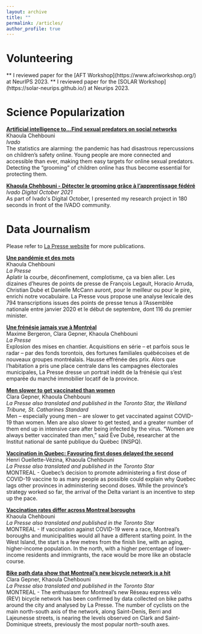 ```yaml
---
layout: archive
title: ""
permalink: /articles/
author_profile: true
---
```


<!-- When adding new publications, leave two spaces at the end of every line to go to the next line! -->

<h1> Volunteering </h1>
** I reviewed paper for the [AFT Workshop](https://www.afciworkshop.org/) at NeurIPS 2023.
** I reviewed paper for the [SOLAR Workshop](https://solar-neurips.github.io/) at Neurips 2023. 

<h1> Science Popularization </h1>

**[Artificial intelligence to...Find sexual predators on social networks](https://ivado.ca/en/research-projects/find-sexual-predators-on-social-networks/)** <br>
Khaoula Chehbouni<br>
_Ivado_<br>
The statistics are alarming: the pandemic has had disastrous repercussions on children’s safety online. Young people are more connected and accessible than ever, making them easy targets for online sexual predators. Detecting the “grooming” of children online has thus become essential for protecting them.

**[Khaoula Chehbouni - Détecter le grooming grâce à l’apprentissage fédéré](https://www.youtube.com/watch?v=MaxJ7AWgdbk&list=PLnI094tgrXpxIQ_p9IGpb-ukUUNK6x9A2&index=4&t=3s&ab_channel=IVADO)** <be>
_Ivado Digital October 2021_<br>
As part of Ivado's Digital October, I presented my research project in 180 seconds in front of the IVADO community. 

<h1> Data Journalism </h1>

Please refer to [La Presse website](https://www.lapresse.ca/auteurs/khaoula-chehbouni) for more publications. 


**[Une pandémie et des mots](https://www.lapresse.ca/actualites/covid-19/2021-10-04/une-pandemie-et-des-mots.php)**<br>
Khaoula Chehbouni<br>
_La Presse_  <br>
Aplatir la courbe, déconfinement, complotisme, ça va bien aller. Les dizaines d’heures de points de presse de François Legault, Horacio Arruda, Christian Dubé et Danielle McCann auront, pour le meilleur ou pour le pire, enrichi notre vocabulaire. La Presse vous propose une analyse lexicale des 794 transcriptions issues des points de presse tenus à l’Assemblée nationale entre janvier 2020 et le début de septembre, dont 116 du premier minister.


**[Une frénésie jamais vue à Montréal](https://www.lapresse.ca/affaires/economie/2021-10-11/marche-locatif/une-frenesie-jamais-vue-a-montreal.php)**<br>
Maxime Bergeron, Clara Gepner, Khaoula Chehbouni<br>
_La Presse_  <br>
Explosion des mises en chantier. Acquisitions en série – et parfois sous le radar – par des fonds torontois, des fortunes familiales québécoises et de nouveaux groupes montréalais. Hausse effrénée des prix. Alors que l’habitation a pris une place centrale dans les campagnes électorales municipales, La Presse dresse un portrait inédit de la frénésie qui s’est emparée du marché immobilier locatif de la province.


**[Men slower to get vaccinated than women](https://www.thestar.com/news/canada/men-slower-to-get-vaccinated-than-women/article_51b2ca8c-38fb-50dd-b768-fe26ab6796bf.html)**  <br>
 Clara Gepner, Khaoula Chehbouni <br>
_La Presse also translated and published in the Toronto Star, the Welland Tribune, St. Catharines Standard_ <br>
Men – especially young men – are slower to get vaccinated against COVID-19 than women. Men are also slower to get tested, and a greater number of them end up in intensive care after being infected by the virus. “Women are always better vaccinated than men,” said Ève Dubé, researcher at the Institut national de santé publique du Québec (INSPQ).


**[Vaccination in Quebec: Favouring first doses delayed the second](https://www.thestar.com/news/canada/vaccination-in-quebec-favouring-first-doses-delayed-the-second/article_bcdb62ea-1b32-5c55-bd9d-0ecf546d562c.html)**  <br>
Henri Ouellette-Vézina, Khaoula Chehbouni<br>
_La Presse also translated and published in the Toronto Star_ <br>
MONTREAL - Quebec’s decision to promote administering a first dose of COVID-19 vaccine to as many people as possible could explain why Quebec lags other provinces in administering second doses. While the province’s strategy worked so far, the arrival of the Delta variant is an incentive to step up the pace.


**[Vaccination rates differ across Montreal boroughs](https://www.thestar.com/news/canada/vaccination-rates-differ-across-montreal-boroughs/article_2c4bddec-cdfa-5df6-905f-de53ace33707.html)** <br>
Khaoula Chehbouni<br>
_La Presse also translated and published in the Toronto Star_ <br>
MONTREAL - If vaccination against COVID-19 were a race, Montreal’s boroughs and municipalities would all have a different starting point. In the West Island, the start is a few metres from the finish line, with an aging, higher-income population. In the north, with a higher percentage of lower-income residents and immigrants, the race would be more like an obstacle course.

**[Bike path data show that Montreal’s new bicycle network is a hit](https://www.thestar.com/news/canada/bike-path-data-show-that-montreal-s-new-bicycle-network-is-a-hit/article_7b589682-1f74-558f-8fcd-ec30d788bf6f.html)** <br>
Clara Gepner, Khaoula Chehbouni<br>
_La Presse also translated and published in the Toronto Star_ <br>
MONTREAL - The enthusiasm for Montreal’s new Réseau express vélo (REV) bicycle network has been confirmed by data collected on bike paths around the city and analysed by La Presse. The number of cyclists on the main north-south axis of the network, along Saint-Denis, Berri and Lajeunesse streets, is nearing the levels observed on Clark and Saint-Dominique streets, previously the most popular north-south axes.

